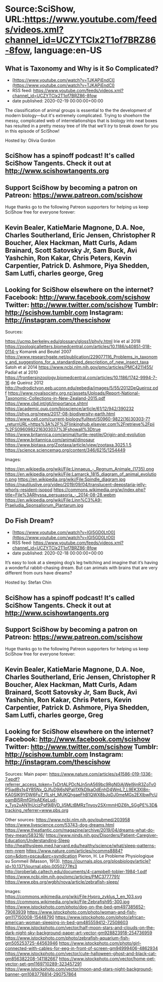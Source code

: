 # Source:SciShow, URL:https://www.youtube.com/feeds/videos.xml?channel_id=UCZYTClx2T1of7BRZ86-8fow, language:en-US

## What is Taxonomy and Why is it So Complicated?
 - [https://www.youtube.com/watch?v=TJKAPiEndCI](https://www.youtube.com/watch?v=TJKAPiEndCI)
 - RSS feed: https://www.youtube.com/feeds/videos.xml?channel_id=UCZYTClx2T1of7BRZ86-8fow
 - date published: 2020-02-19 00:00:00+00:00

The classification of animal groups is essential to the the development of modern biology—but it's extremely complicated. Trying to shoehorn the messy, complicated web of interrelationships that is biology into neat boxes has resulted in a pretty messy tree of life that we'll *try* to break down for you in this episode of SciShow! 

Hosted by: Olivia Gordon

SciShow has a spinoff podcast! It's called SciShow Tangents. Check it out at http://www.scishowtangents.org
----------
Support SciShow by becoming a patron on Patreon: https://www.patreon.com/scishow
----------
Huge thanks go to the following Patreon supporters for helping us keep SciShow free for everyone forever:

Kevin Bealer, KatieMarie Magnone, D.A. Noe, Charles Southerland, Eric Jensen, Christopher R Boucher, Alex Hackman, Matt Curls, Adam Brainard, Scott Satovsky Jr, Sam Buck, Avi Yashchin, Ron Kakar, Chris Peters, Kevin Carpentier, Patrick D. Ashmore, Piya Shedden, Sam Lutfi, charles george, Greg 
----------
Looking for SciShow elsewhere on the internet?
Facebook: http://www.facebook.com/scishow
Twitter: http://www.twitter.com/scishow
Tumblr: http://scishow.tumblr.com
Instagram: http://instagram.com/thescishow
----------
Sources:

https://ucmp.berkeley.edu/glossary/gloss1/phyly.html
Irie et al 2018 https://zoologicalletters.biomedcentral.com/articles/10.1186/s40851-018-0114-y
Komarek and Beutel 2007 https://www.researchgate.net/publication/229077116_Problems_in_taxonomy_and_suggestions_for_a_standardized_description_of_new_insect_taxa
Satoh et al 2014 https://www.ncbi.nlm.nih.gov/pmc/articles/PMC4211455/
Padial et al 2010 https://frontiersinzoology.biomedcentral.com/articles/10.1186/1742-9994-7-16
de Queiroz 2012 http://hydrodictyon.eeb.uconn.edu/eebedia/images/5/55/2012DeQueiroz.pdf
https://www.royalsociety.org.nz/assets/Uploads/Report-National-Taxonomic-Collections-in-New-Zealand-2015.pdf
https://www.cbd.int/gti/importance.shtml
https://academic.oup.com/bioscience/article/61/12/942/390232
https://phys.org/news/2017-08-biodiversity-earth.html
https://www.cell.com/current-biology/fulltext/S0960-9822(16)30303-7?_returnURL=https%3A%2F%2Flinkinghub.elsevier.com%2Fretrieve%2Fpii%2FS0960982216303037%3Fshowall%3Dtrue
https://www.britannica.com/animal/turtle-reptile/Origin-and-evolution
https://www.britannica.com/animal/dinosaur
https://www.biotaxa.org/Zootaxa/article/view/zootaxa.3025.1.5
https://science.sciencemag.org/content/346/6215/1254449

Images:

https://en.wikipedia.org/wiki/File:Linnaeus_-_Regnum_Animale_(1735).png
https://en.wikipedia.org/wiki/File:Lamarck_1815_diagram_of_animal_evolution.png
https://en.wikipedia.org/wiki/File:Spindle_diagram.jpg
https://nautiluslive.org/video/2019/09/04/translucent-deepstaria-jelly-whorls-resident-isopod
https://commons.wikimedia.org/w/index.php?title=File%3ARhyssa_persuasoria_-_2014-08-28.webm
https://en.wikipedia.org/wiki/File:Linn%C3%A9-Praeludia_Sponsaliorum_Plantarum.jpg

## Do Fish Dream?
 - [https://www.youtube.com/watch?v=IGI5GD0LtO0](https://www.youtube.com/watch?v=IGI5GD0LtO0)
 - RSS feed: https://www.youtube.com/feeds/videos.xml?channel_id=UCZYTClx2T1of7BRZ86-8fow
 - date published: 2020-02-18 00:00:00+00:00

It’s easy to look at a sleeping dog’s leg twitching and imagine that it’s having a wonderful rabbit-chasing dream. But can animals with brains that are very different from ours have dreams?

Hosted by: Stefan Chin

SciShow has a spinoff podcast! It's called SciShow Tangents. Check it out at http://www.scishowtangents.org
----------
Support SciShow by becoming a patron on Patreon: https://www.patreon.com/scishow
----------
Huge thanks go to the following Patreon supporters for helping us keep SciShow free for everyone forever:

Kevin Bealer, KatieMarie Magnone, D.A. Noe, Charles Southerland, Eric Jensen, Christopher R Boucher, Alex Hackman, Matt Curls, Adam Brainard, Scott Satovsky Jr, Sam Buck, Avi Yashchin, Ron Kakar, Chris Peters, Kevin Carpentier, Patrick D. Ashmore, Piya Shedden, Sam Lutfi, charles george, Greg 
----------
Looking for SciShow elsewhere on the internet?
Facebook: http://www.facebook.com/scishow
Twitter: http://www.twitter.com/scishow
Tumblr: http://scishow.tumblr.com
Instagram: http://instagram.com/thescishow
----------
Sources:
Main paper: https://www.nature.com/articles/s41586-019-1336-7.epdf?referrer_access_token=TxDrtALPDcNJn5nA569bc9RgN0jAjWel9jnR3ZoTv0P5iadBs1s4YB5Nx_QJfuD9j6sNPali1XfkDIkaOdEnhD4WmL7_L9EK3Xl8n-KA0SlK9YDW6Fu7_f1LsH_MUKQhgaeFhB1QWX8bJqDJ0meMGs2EXlbwPcUoamBI5RmfGHxAEKeLud-x_Tys2xAN1hUcjzPqf9jBVD_lj5MLtBMRzTnyoy2SXrmmHDZ6h_SGgPE%3D&tracking_referrer=www.pbs.org

Other sources:
https://www.ncbi.nlm.nih.gov/pubmed/203958
https://www.livescience.com/53743-dog-dreams.html
https://www.theatlantic.com/magazine/archive/2019/04/dreams-what-do-they-mean/583216/
https://www.ninds.nih.gov/Disorders/Patient-Caregiver-Education/Understanding-Sleep
http://healthysleep.med.harvard.edu/healthy/science/what/sleep-patterns-rem-nrem
https://www.nature.com/articles/ncomms8884?con=&dom=pscau&src=syndication
Pieron, H. Le Probleme Physiologique su Sommeil (Masson, 1913).
https://journals.plos.org/plosbiology/article?id=10.1371/journal.pbio.0050277#s3
http://proberlab.caltech.edu/documents/4-campbell-tobler-1984-1.pdf
https://www.ncbi.nlm.nih.gov/pmc/articles/PMC3777791/
https://www.pbs.org/wgbh/nova/article/zebrafish-sleep/

Images:
https://commons.wikimedia.org/wiki/File:Hypro_zyklus_1_en_103.svg
https://commons.wikimedia.org/wiki/File:Zebrafish95-300.jpg
https://www.istockphoto.com/photo/dog-on-the-bed-gm497385652-79083939
https://www.istockphoto.com/photo/woman-and-fish-gm117150008-15448790
https://www.istockphoto.com/photo/african-american-woman-sleeping-in-bed-gm485559412-72508603
https://www.istockphoto.com/vector/half-moon-stars-and-clouds-on-the-dark-night-sky-background-paper-art-vector-gm928823918-254736959
https://www.istockphoto.com/photo/zebrafish-aquarium-fish-gm505253725-44563946
https://www.istockphoto.com/photo/girl-connected-with-cables-for-eeg-in-front-of-screen-gm94999406-4862934
https://www.istockphoto.com/vector/cute-halloween-ghost-and-black-cat-gm856382208-141182667
https://www.istockphoto.com/vector/home-pet-vector-set-gm1169710289-323457291
https://www.istockphoto.com/vector/moon-and-stars-night-background-banner-gm1083776814-290757864

